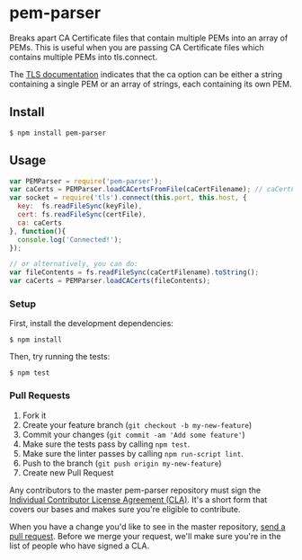 pem-parser
==========
Breaks apart CA Certificate files that contain multiple PEMs into an array of PEMs. This is useful when you are passing CA Certificate files which contains multiple PEMs into tls.connect.

The [TLS documentation](http://nodejs.org/api/tls.html#tls_tls_connect_port_host_options_callback) indicates that the ca option can be either a string containing a single PEM or an array of strings, each containing its own PEM.

## Install

```
$ npm install pem-parser
```

## Usage

```js
var PEMParser = require('pem-parser');
var caCerts = PEMParser.loadCACertsFromFile(caCertFilename); // caCertFile can contain multiple PEMs.
var socket = require('tls').connect(this.port, this.host, {
  key:  fs.readFileSync(keyFile),
  cert: fs.readFileSync(certFile),
  ca: caCerts
}, function(){
  console.log('Connected!');
});

// or alternatively, you can do:
var fileContents = fs.readFileSync(caCertFilename).toString();
var caCerts = PEMParser.loadCACerts(fileContents);
```

### Setup

First, install the development dependencies:

```
$ npm install
```

Then, try running the tests:

```
$ npm test
```

### Pull Requests

1. Fork it
2. Create your feature branch (`git checkout -b my-new-feature`)
3. Commit your changes (`git commit -am 'Add some feature'`)
4. Make sure the tests pass by calling `npm test`.
5. Make sure the linter passes by calling `npm run-script lint`.
6. Push to the branch (`git push origin my-new-feature`)
7. Create new Pull Request

Any contributors to the master pem-parser repository must sign the [Individual
Contributor License Agreement (CLA)][cla].  It's a short form that covers our
bases and makes sure you're eligible to contribute.

[cla]: https://spreadsheets.google.com/spreadsheet/viewform?formkey=dDViT2xzUHAwRkI3X3k5Z0lQM091OGc6MQ&ndplr=1

When you have a change you'd like to see in the master repository, [send a pull
request](https://github.com/square/pem-parser/pulls). Before we merge your
request, we'll make sure you're in the list of people who have signed a CLA.
